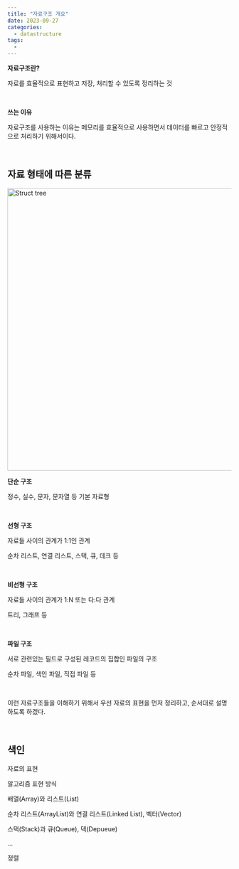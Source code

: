 ```yaml
---
title: "자료구조 개요"
date: 2023-09-27
categories:
  - datastructure
tags:
  -
---
```




**자료구조란?**

자료를 효율적으로 표현하고 저장, 처리할 수 있도록 정리하는 것

<br>

**쓰는 이유**

자료구조를 사용하는 이유는 메모리를 효율적으로 사용하면서 데이터를 빠르고 안정적으로 처리하기 위해서이다.

<br>


## **자료 형태에 따른 분류**

<img width="635" alt="Struct tree" src="https://github.com/rha6780/rha6780.github.io/assets/47859845/e6bc55fe-09c4-4cbd-bfdd-0f15e18a7ddd">

<br>

**단순 구조**

정수, 실수, 문자, 문자열 등 기본 자료형

<br>


**선형 구조**

자료들 사이의 관계가 1:1인 관계

순차 리스트, 연결 리스트, 스택, 큐, 데크 등

<br>


**비선형 구조**

자료들 사이의 관계가 1:N 또는 다:다 관계

트리, 그래프 등

<br>


**파일 구조**

서로 관련있는 필드로 구성된 레코드의 집합인 파일의 구조

순차 파일, 색인 파일, 직접 파일 등

<br>


이런 자료구조들을 이해하기 위해서 우선 자료의 표현을 먼저 정리하고, 순서대로 설명하도록 하겠다.


<br>

## 색인

자료의 표현

알고리즘 표현 방식

배열(Array)와 리스트(List)

순차 리스트(ArrayList)와 연결 리스트(Linked List), 벡터(Vector)

스택(Stack)과 큐(Queue), 덱(Depueue)

...

정렬

<br>

<br>
